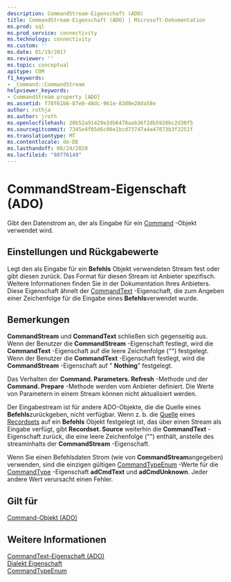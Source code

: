 ```yaml
---
description: CommandStream-Eigenschaft (ADO)
title: CommandStream-Eigenschaft (ADO) | Microsoft-Dokumentation
ms.prod: sql
ms.prod_service: connectivity
ms.technology: connectivity
ms.custom: ''
ms.date: 01/19/2017
ms.reviewer: ''
ms.topic: conceptual
apitype: COM
f1_keywords:
- _Command::CommandStream
helpviewer_keywords:
- CommandStream property [ADO]
ms.assetid: f78f61b6-87e0-48dc-961e-83d0e20da58e
author: rothja
ms.author: jroth
ms.openlocfilehash: 20b52a91429e2db6478aab36f2db5928bc2d30f5
ms.sourcegitcommit: 7345e4f05d6c06e1bcd73747a4a47873b3f3251f
ms.translationtype: MT
ms.contentlocale: de-DE
ms.lasthandoff: 08/24/2020
ms.locfileid: "88776149"
---
```

# <a name="commandstream-property-ado"></a>CommandStream-Eigenschaft (ADO)
Gibt den Datenstrom an, der als Eingabe für ein [Command](./command-object-ado.md) -Objekt verwendet wird.  
  
## <a name="settings-and-return-values"></a>Einstellungen und Rückgabewerte  
 Legt den als Eingabe für ein **Befehls** Objekt verwendeten Stream fest oder gibt diesen zurück. Das Format für diesen Stream ist Anbieter spezifisch. Weitere Informationen finden Sie in der Dokumentation Ihres Anbieters. Diese Eigenschaft ähnelt der [CommandText](./commandtext-property-ado.md) -Eigenschaft, die zum Angeben einer Zeichenfolge für die Eingabe eines **Befehls**verwendet wurde.  
  
## <a name="remarks"></a>Bemerkungen  
 **CommandStream** und **CommandText** schließen sich gegenseitig aus. Wenn der Benutzer die **CommandStream** -Eigenschaft festlegt, wird die **CommandText** -Eigenschaft auf die leere Zeichenfolge ("") festgelegt. Wenn der Benutzer die **CommandText** -Eigenschaft festlegt, wird die **CommandStream** -Eigenschaft auf " **Nothing**" festgelegt.  
  
 Das Verhalten der **Command. Parameters. Refresh** -Methode und der **Command. Prepare** -Methode werden vom Anbieter definiert. Die Werte von Parametern in einem Stream können nicht aktualisiert werden.  
  
 Der Eingabestream ist für andere ADO-Objekte, die die Quelle eines **Befehls**zurückgeben, nicht verfügbar. Wenn z. b. die [Quelle](./source-property-ado-recordset.md) eines [Recordsets](./recordset-object-ado.md) auf ein **Befehls** Objekt festgelegt ist, das über einen Stream als Eingabe verfügt, gibt **Recordset. Source** weiterhin die **CommandText** -Eigenschaft zurück, die eine leere Zeichenfolge ("") enthält, anstelle des streaminhalts der **CommandStream** -Eigenschaft.  
  
 Wenn Sie einen Befehlsdaten Strom (wie von **CommandStream**angegeben) verwenden, sind die einzigen gültigen [CommandTypeEnum](./commandtypeenum.md) -Werte für die [CommandType](./commandtype-property-ado.md) -Eigenschaft **adCmdText** und **adCmdUnknown**. Jeder andere Wert verursacht einen Fehler.  
  
## <a name="applies-to"></a>Gilt für  
 [Command-Objekt (ADO)](./command-object-ado.md)  
  
## <a name="see-also"></a>Weitere Informationen  
 [CommandText-Eigenschaft (ADO)](./commandtext-property-ado.md)   
 [Dialekt Eigenschaft](./dialect-property.md)   
 [CommandTypeEnum](./commandtypeenum.md)